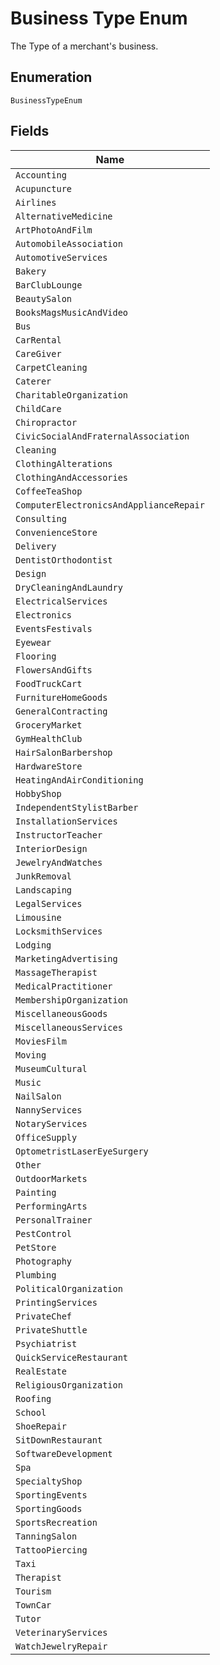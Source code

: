 
# Business Type Enum

The Type of a merchant's business.

## Enumeration

`BusinessTypeEnum`

## Fields

| Name |
|  --- |
| `Accounting` |
| `Acupuncture` |
| `Airlines` |
| `AlternativeMedicine` |
| `ArtPhotoAndFilm` |
| `AutomobileAssociation` |
| `AutomotiveServices` |
| `Bakery` |
| `BarClubLounge` |
| `BeautySalon` |
| `BooksMagsMusicAndVideo` |
| `Bus` |
| `CarRental` |
| `CareGiver` |
| `CarpetCleaning` |
| `Caterer` |
| `CharitableOrganization` |
| `ChildCare` |
| `Chiropractor` |
| `CivicSocialAndFraternalAssociation` |
| `Cleaning` |
| `ClothingAlterations` |
| `ClothingAndAccessories` |
| `CoffeeTeaShop` |
| `ComputerElectronicsAndApplianceRepair` |
| `Consulting` |
| `ConvenienceStore` |
| `Delivery` |
| `DentistOrthodontist` |
| `Design` |
| `DryCleaningAndLaundry` |
| `ElectricalServices` |
| `Electronics` |
| `EventsFestivals` |
| `Eyewear` |
| `Flooring` |
| `FlowersAndGifts` |
| `FoodTruckCart` |
| `FurnitureHomeGoods` |
| `GeneralContracting` |
| `GroceryMarket` |
| `GymHealthClub` |
| `HairSalonBarbershop` |
| `HardwareStore` |
| `HeatingAndAirConditioning` |
| `HobbyShop` |
| `IndependentStylistBarber` |
| `InstallationServices` |
| `InstructorTeacher` |
| `InteriorDesign` |
| `JewelryAndWatches` |
| `JunkRemoval` |
| `Landscaping` |
| `LegalServices` |
| `Limousine` |
| `LocksmithServices` |
| `Lodging` |
| `MarketingAdvertising` |
| `MassageTherapist` |
| `MedicalPractitioner` |
| `MembershipOrganization` |
| `MiscellaneousGoods` |
| `MiscellaneousServices` |
| `MoviesFilm` |
| `Moving` |
| `MuseumCultural` |
| `Music` |
| `NailSalon` |
| `NannyServices` |
| `NotaryServices` |
| `OfficeSupply` |
| `OptometristLaserEyeSurgery` |
| `Other` |
| `OutdoorMarkets` |
| `Painting` |
| `PerformingArts` |
| `PersonalTrainer` |
| `PestControl` |
| `PetStore` |
| `Photography` |
| `Plumbing` |
| `PoliticalOrganization` |
| `PrintingServices` |
| `PrivateChef` |
| `PrivateShuttle` |
| `Psychiatrist` |
| `QuickServiceRestaurant` |
| `RealEstate` |
| `ReligiousOrganization` |
| `Roofing` |
| `School` |
| `ShoeRepair` |
| `SitDownRestaurant` |
| `SoftwareDevelopment` |
| `Spa` |
| `SpecialtyShop` |
| `SportingEvents` |
| `SportingGoods` |
| `SportsRecreation` |
| `TanningSalon` |
| `TattooPiercing` |
| `Taxi` |
| `Therapist` |
| `Tourism` |
| `TownCar` |
| `Tutor` |
| `VeterinaryServices` |
| `WatchJewelryRepair` |

